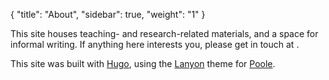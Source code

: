 {
    "title": "About",
    "sidebar": true,
    "weight": "1"
}

<p class="message">
  This site houses teaching- and research-related materials, and a space for informal writing. If anything here interests you, please get in touch at <joelwinkelman@gmail.com>. 
</p>

This site was built with [Hugo](http://hugo.spf13.com), using the [Lanyon](http://lanyon.getpoole.com) theme for [Poole](http://getpoole.com). 

